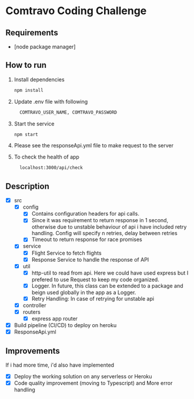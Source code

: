 # Comtravo Coding Challenge

## Requirements

* [node package manager]

## How to run

1. Install dependencies
   ```bash
   npm install
   ```
1. Update .env file with following
    ```bash
      COMTRAVO_USER_NAME, COMTRAVO_PASSWORD
    ```
1. Start the service   
    ```bash
    npm start
    ```
1. Please see the responseApi.yml file to make request to the server

1. To check the health of app 
    ```bash
      localhost:3000/api/check
    ```  

## Description 

- [x] src
    - [x] config 
        - [x] Contains configuration headers for api calls.
        - [x] Since it was requirement to return response in 1 second, otherwise due to unstable behaviour of api i have included retry handling. 
              Config will specify n retries, delay between retries
        - [x] Timeout to return response for race promises
    - [x] service
        - [x] Flight Service to fetch flights
        - [x] Response Service to handle the response of API
    - [x] util
        - [x] http-util to read from api. Here we could have used express but I prefered to use Request to keep my code organized.
        - [x] Logger. In future, this class can be extended to a package and beign used globally in the app as a Logger.
        - [x] Retry Handling: In case of retrying for unstable api
    - [x] controller
    - [x] routers
        - [x] express app router
- [x] Build pipeline (CI/CD) to deploy on heroku
- [x] ResponseApi.yml 

## Improvements
If i had more time, i'd also have implemented

- [x] Deploy the working solution on any serverless or Heroku
- [x] Code quality improvement (moving to Typescript) and More error handling